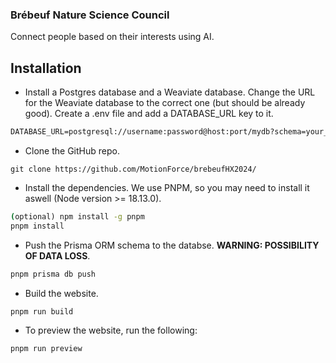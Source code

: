 ### Brébeuf Nature Science Council
Connect people based on their interests using AI. 

## Installation
* Install a Postgres database and a Weaviate database. Change the URL for the Weaviate database to the correct one (but should be already good). Create a .env file and add a DATABASE_URL key to it.
```txt
DATABASE_URL=postgresql://username:password@host:port/mydb?schema=your_schema
```
* Clone the GitHub repo.
```git
git clone https://github.com/MotionForce/brebeufHX2024/
```
* Install the dependencies. We use PNPM, so you may need to install it aswell (Node version >= 18.13.0).
```cmd
(optional) npm install -g pnpm
pnpm install
```
* Push the Prisma ORM schema to the databse. **WARNING: POSSIBILITY OF DATA LOSS**.
```cmd
pnpm prisma db push
```
* Build the website.
```cmd
pnpm run build
```
* To preview the website, run the following:
```cmd
pnpm run preview
```
